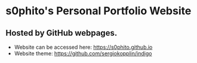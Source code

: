 # s0phito's Personal Portfolio Website
## Hosted by GitHub webpages.

- Website can be accessed here: https://s0phito.github.io
- Website theme: https://github.com/sergiokopplin/indigo